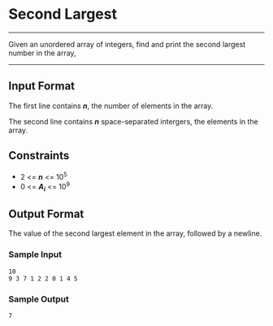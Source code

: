 # Second Largest

---

Given an unordered array of integers, find and print the second largest number in the array,

---

## Input Format

The first line contains __*n*__, the number of elements in the array.

The second line contains __*n*__ space-separated intergers, the elements in the array.

## Constraints

- 2 <= __*n*__ <= 10<sup>5</sup>
- 0 <= __*A<sub>i</sub>*__ <= 10<sup>9</sup>

## Output Format

The value of the second largest element in the array, followed by a newline.

### Sample Input
```
10
9 3 7 1 2 2 0 1 4 5
```

### Sample Output
```
7
```
